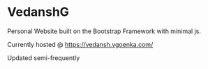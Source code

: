 # VedanshG

Personal Website built on the Bootstrap Framework with minimal js.

Currently hosted @ https://vedansh.vgoenka.com/

Updated semi-frequently
